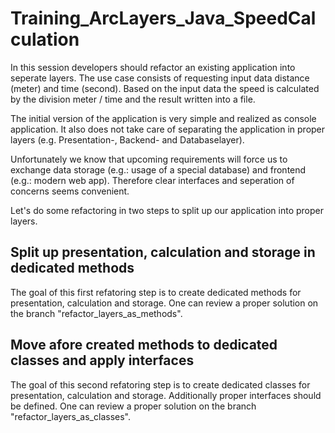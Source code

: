 # Training_ArcLayers_Java_SpeedCalculation

In this session developers should refactor an existing application into seperate layers. The use case consists of requesting input data distance (meter) and time (second). 
Based on the input data the speed is calculated by the division meter / time and the result written
into a file. 

The initial version of the application is very simple and realized as console application. It also does not take care of separating the application in proper layers (e.g.
Presentation-, Backend- and Databaselayer).

Unfortunately we know that upcoming requirements will force us to exchange data storage (e.g.: usage of a special database) and frontend (e.g.: modern web app). 
Therefore clear interfaces and seperation of concerns seems convenient.

Let's do some refactoring in two steps to split up our application into proper layers.

## Split up presentation, calculation and storage in dedicated methods

The goal of this first refatoring step is to create dedicated methods for presentation, calculation and storage. 
One can review a proper solution on the branch "refactor_layers_as_methods".

## Move afore created methods to dedicated classes and apply interfaces

The goal of this second refatoring step is to create dedicated classes for presentation, calculation and storage. Additionally proper interfaces should be defined.
One can review a proper solution on the branch "refactor_layers_as_classes".
